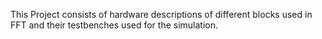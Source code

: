 This Project consists of hardware descriptions of different blocks used in FFT and their testbenches used for the simulation.
